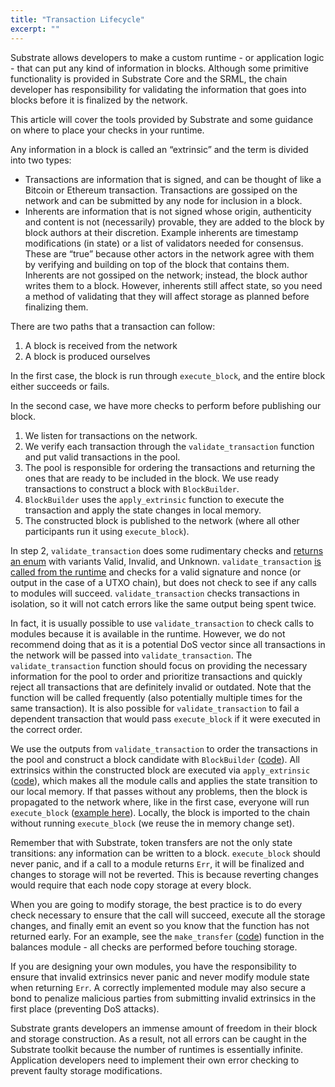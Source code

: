 ```yaml
---
title: "Transaction Lifecycle"
excerpt: ""
---
```

Substrate allows developers to make a custom runtime - or application logic - that can put any kind of information in blocks. Although some primitive functionality is provided in Substrate Core and the SRML, the chain developer has responsibility for validating the information that goes into blocks before it is finalized by the network.

This article will cover the tools provided by Substrate and some guidance on where to place your checks in your runtime.

Any information in a block is called an “extrinsic” and the term is divided into two types:

* Transactions are information that is signed, and can be thought of like a Bitcoin or Ethereum transaction. Transactions are gossiped on the network and can be submitted by any node for inclusion in a block.
* Inherents are information that is not signed whose origin, authenticity and content is not (necessarily) provable, they are added to the block by block authors at their discretion. Example inherents are timestamp modifications (in state) or a list of validators needed for consensus. These are “true” because other actors in the network agree with them by verifying and building on top of the block that contains them. Inherents are not gossiped on the network; instead, the block author writes them to a block. However, inherents still affect state, so you need a method of validating that they will affect storage as planned before finalizing them.

There are two paths that a transaction can follow:

1. A block is received from the network
2. A block is produced ourselves

In the first case, the block is run through `execute_block`, and the entire block either succeeds or fails.

In the second case, we have more checks to perform before publishing our block.

1. We listen for transactions on the network.
2. We verify each transaction through the `validate_transaction` function and put valid transactions in the pool.
3. The pool is responsible for ordering the transactions and returning the ones that are ready to be included in the block. We use ready transactions to construct a block with `BlockBuilder`.
4. `BlockBuilder` uses the `apply_extrinsic` function to execute the transaction and apply the state changes in local memory.
5. The constructed block is published to the network (where all other participants run it using `execute_block`).

In step 2, `validate_transaction` does some rudimentary checks and [returns an enum](https://github.com/paritytech/substrate/blob/250bbe1d72b928ef771325e0ed6980a52e38c322/core/sr-primitives/src/transaction_validity.rs#L31) with variants Valid, Invalid, and Unknown. `validate_transaction` [is called from the runtime](https://github.com/paritytech/substrate/blob/v0.9.2/srml/executive/src/lib.rs#L225) and checks for a valid signature and nonce (or output in the case of a UTXO chain), but does not check to see if any calls to modules will succeed. `validate_transaction` checks transactions in isolation, so it will not catch errors like the same output being spent twice.

In fact, it is usually possible to use `validate_transaction` to check calls to modules because it is available in the runtime. However, we do not recommend doing that as it is a potential DoS vector since all transactions in the network will be passed into `validate_transaction`. The `validate_transaction` function should focus on providing the necessary information for the pool to order and prioritize transactions and quickly reject all transactions that are definitely invalid or outdated. Note that the function will be called frequently (also potentially multiple times for the same transaction). It is also possible for `validate_transaction` to fail a dependent transaction that would pass `execute_block` if it were executed in the correct order.

We use the outputs from `validate_transaction` to order the transactions in the pool and construct a block candidate with `BlockBuilder` ([code](https://github.com/paritytech/substrate/blob/v0.9.2/core/client/src/block_builder/block_builder.rs)). All extrinsics within the constructed block are executed via `apply_extrinsic` ([code](https://github.com/paritytech/substrate/blob/v0.9.2/srml/executive/src/lib.rs#L144)), which makes all the module calls and applies the state transition to our local memory. If that passes without any problems, then the block is propagated to the network where, like in the first case, everyone will run `execute_block` ([example here](https://github.com/paritytech/substrate/blob/v0.9.2/srml/executive/src/lib.rs#L112)). Locally, the block is imported to the chain without running `execute_block` (we reuse the in memory change set).

Remember that with Substrate, token transfers are not the only state transitions: any information can be written to a block. `execute_block` should never panic, and if a call to a module returns `Err`, it will be finalized and changes to storage will not be reverted. This is because reverting changes would require that each node copy storage at every block. 

When you are going to modify storage, the best practice is to do every check necessary to ensure that the call will succeed, execute all the storage changes, and finally emit an event so you know that the function has not returned early. For an example, see the `make_transfer` ([code](https://github.com/paritytech/substrate/blob/v0.9.2/srml/balances/src/lib.rs#L142)) function in the balances module - all checks are performed before touching storage.

If you are designing your own modules, you have the responsibility to ensure that invalid extrinsics never panic and never modify module state when returning `Err`. A correctly implemented module may also secure a bond to penalize malicious parties from submitting invalid extrinsics in the first place (preventing DoS attacks).

Substrate grants developers an immense amount of freedom in their block and storage construction. As a result, not all errors can be caught in the Substrate toolkit because the number of runtimes is essentially infinite. Application developers need to implement their own error checking to prevent faulty storage modifications.